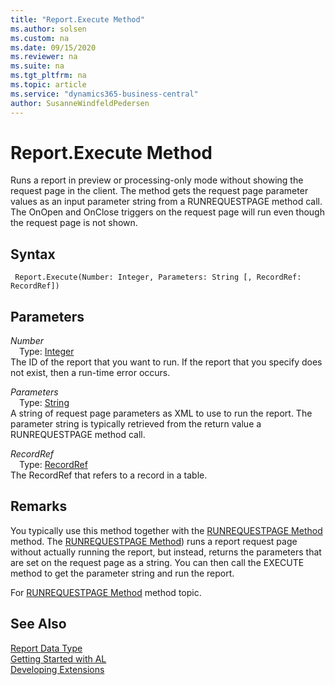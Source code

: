 ```yaml
---
title: "Report.Execute Method"
ms.author: solsen
ms.custom: na
ms.date: 09/15/2020
ms.reviewer: na
ms.suite: na
ms.tgt_pltfrm: na
ms.topic: article
ms.service: "dynamics365-business-central"
author: SusanneWindfeldPedersen
---
```

[//]: # (START>DO_NOT_EDIT)
[//]: # (IMPORTANT:Do not edit any of the content between here and the END>DO_NOT_EDIT.)
[//]: # (Any modifications should be made in the .xml files in the ModernDev repo.)
# Report.Execute Method
Runs a report in preview or processing-only mode without showing the request page in the client. The method gets the request page parameter values as an input parameter string from a RUNREQUESTPAGE method call. The OnOpen and OnClose triggers on the request page will run even though the request page is not shown.


## Syntax
```
 Report.Execute(Number: Integer, Parameters: String [, RecordRef: RecordRef])
```
## Parameters
*Number*  
&emsp;Type: [Integer](../integer/integer-data-type.md)  
The ID of the report that you want to run. If the report that you specify does not exist, then a run-time error occurs.
          
*Parameters*  
&emsp;Type: [String](../string/string-data-type.md)  
A string of request page parameters as XML to use to run the report. The parameter string is typically retrieved from the return value a RUNREQUESTPAGE method call.
          
*RecordRef*  
&emsp;Type: [RecordRef](../recordref/recordref-data-type.md)  
The RecordRef that refers to a record in a table.  



[//]: # (IMPORTANT: END>DO_NOT_EDIT)

## Remarks  
 You typically use this method together with the [RUNREQUESTPAGE Method](../../methods-auto/report/report-runrequestpage-method.md) method. The [RUNREQUESTPAGE Method](../../methods-auto/report/report-runrequestpage-method.md)) runs a report request page without actually running the report, but instead, returns the parameters that are set on the request page as a string. You can then call the EXECUTE method to get the parameter string and run the report.  

 For [RUNREQUESTPAGE Method](../../methods-auto/report/report-runrequestpage-method.md) method topic.  

## See Also
[Report Data Type](report-data-type.md)  
[Getting Started with AL](../../devenv-get-started.md)  
[Developing Extensions](../../devenv-dev-overview.md)